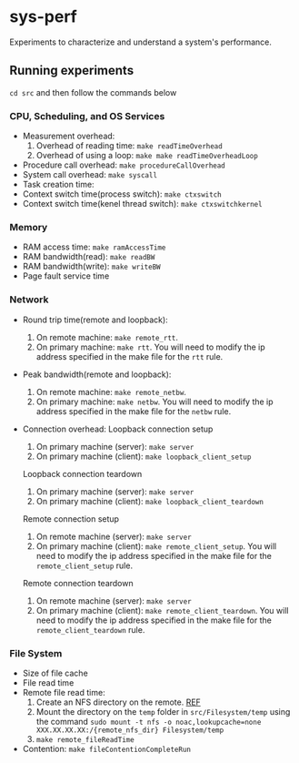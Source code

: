 # sys-perf

Experiments to characterize and understand a system's performance.

## Running experiments
`cd src` and then follow the commands below
### CPU, Scheduling, and OS Services
- Measurement overhead:
    1. Overhead of reading time: `make readTimeOverhead`
    2. Overhead of using a loop: `make make readTimeOverheadLoop`
- Procedure call overhead: `make procedureCallOverhead`
- System call overhead: `make syscall`
- Task creation time:
- Context switch time(process switch): `make ctxswitch`
- Context switch time(kenel thread switch): `make ctxswitchkernel`

### Memory
- RAM access time: `make ramAccessTime`
- RAM bandwidth(read): `make readBW`
- RAM bandwidth(write): `make writeBW` 
- Page fault service time

### Network
- Round trip time(remote and loopback): 
    1. On remote machine: `make remote_rtt`. 
    2. On primary machine: `make rtt`. You will need to modify the ip address specified in the make file for the `rtt` rule.
- Peak bandwidth(remote and loopback):
    1. On remote machine: `make remote_netbw`. 
    2. On primary machine: `make netbw`. You will need to modify the ip address specified in the make file for the `netbw` rule.
- Connection overhead:
    Loopback connection setup
    1. On primary machine (server): `make server`
    2. On primary machine (client): `make loopback_client_setup`

    Loopback connection teardown
    1. On primary machine (server): `make server`
    2. On primary machine (client): `make loopback_client_teardown`

    Remote connection setup
    1. On remote machine (server): `make server`
    2. On primary machine (client): `make remote_client_setup`. You will need to modify the ip address specified in the make file for the `remote_client_setup` rule.

    Remote connection teardown
    1. On remote machine (server): `make server`
    2. On primary machine (client): `make remote_client_teardown`. You will need to modify the ip address specified in the make file for the `remote_client_teardown` rule.   
    

### File System
- Size of file cache
- File read time
- Remote file read time: 
    1. Create an NFS directory on the remote. [REF](https://bluexp.netapp.com/blog/azure-anf-blg-linux-nfs-server-how-to-set-up-server-and-client)
    2. Mount the directory on the `temp` folder in `src/Filesystem/temp` using the command `sudo mount -t nfs -o noac,lookupcache=none XXX.XX.XX.XX:/{remote_nfs_dir} Filesystem/temp`
    3. `make remote_fileReadTime`
- Contention: `make fileContentionCompleteRun`
